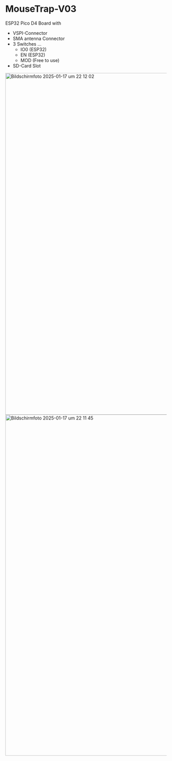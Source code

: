 # MouseTrap-V03
ESP32 Pico D4 Board with 
- VSPI-Connector
- SMA antenna Connector
- 3 Switches ...
  - IO0 (ESP32)
  - EN (ESP32)
  - MOD (Free to use)
- SD-Card Slot


<img width="1066" alt="Bildschirmfoto 2025-01-17 um 22 12 02" src="https://github.com/user-attachments/assets/7a7a9fc2-d83d-4f07-9dfe-1389bbbc938e" />

<img width="1064" alt="Bildschirmfoto 2025-01-17 um 22 11 45" src="https://github.com/user-attachments/assets/ad8c7ea8-f568-4d50-8f47-4c6e62ffa26a" />
